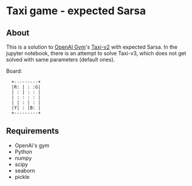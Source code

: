 # Taxi game - expected Sarsa
## About
This is a solution to [OpenAI Gym](https://github.com/openai/gym)'s [Taxi-v2](https://gym.openai.com/envs/Taxi-v2/) with expected Sarsa. In the jupyter notebook, there is an attempt to solve Taxi-v3, which does not get solved with same parameters (default ones).

Board:

```
  +---------+
  |R: | : :G|
  | : | : : |
  | : : : : |
  | | : | : |
  |Y| : |B: |
  +---------+
```

## Requirements

- OpenAi's gym
- Python
- numpy
- scipy
- seaborn
- pickle 
